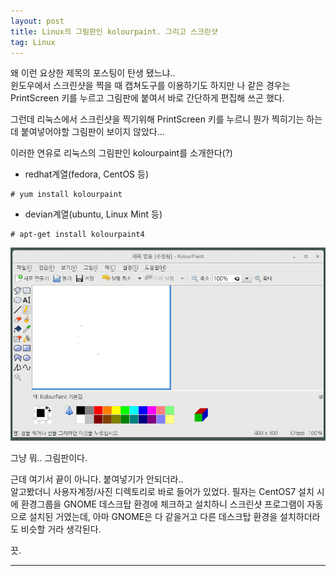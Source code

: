 ```yaml
---
layout: post
title: Linux의 그림판인 kolourpaint. 그리고 스크린샷
tag: Linux
---
```


왜 이런 요상한 제목의 포스팅이 탄생 됐느냐..   
윈도우에서 스크린샷을 찍을 때 캡쳐도구를 이용하기도 하지만 나 같은 경우는 PrintScreen 키를 누르고 그림판에 붙여서 바로 간단하게 편집해 쓰곤 했다.

그런데 리눅스에서 스크린샷을 찍기위해 PrintScreen 키를 누르니 뭔가 찍히기는 하는데 붙여넣어야할 그림판이 보이지 않았다...

이러한 연유로 리눅스의 그림판인 kolourpaint를 소개한다(?)

- redhat계열(fedora, CentOS 등)

```terminal
# yum install kolourpaint
```

- devian계열(ubuntu, Linux Mint 등)

```terminal
# apt-get install kolourpaint4
```

![Kolorpaint](/public/img/KolourPaint.png)

그냥 뭐.. 그림판이다.

근데 여기서 끝이 아니다. 붙여넣기가 안되더라..  
알고봤더니 사용자계정/사진 디렉토리로 바로 들어가 있었다.
필자는 CentOS7 설치 시에 환경그룹을 GNOME 데스크탑 환경에 체크하고 설치하니 스크린샷 프로그램이 자동으로 설치된 거였는데, 아마 GNOME은 다 같을거고 다른 데스크탑 환경을 설치하더라도 비슷할 거라 생각된다.

끗.

---